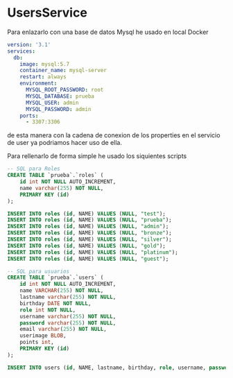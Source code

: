 # UsersService

Para enlazarlo con una base de datos Mysql  he usado en local Docker

```yaml
version: '3.1'
services:      
  db:
    image: mysql:5.7
    container_name: mysql-server
    restart: always
    environment:
      MYSQL_ROOT_PASSWORD: root
      MYSQL_DATABASE: prueba
      MYSQL_USER: admin
      MYSQL_PASSWORD: admin
    ports:
      - 3307:3306
```

de esta manera con la cadena de conexion de los properties en el servicio de user ya podriamos hacer uso de ella.

Para rellenarlo de forma simple he usado los siquientes scripts

```sql
-- SQL para Roles
CREATE TABLE `prueba`.`roles` (
    id int NOT NULL AUTO_INCREMENT,
    name varchar(255) NOT NULL,
    PRIMARY KEY (id)
);

INSERT INTO roles (id, NAME) VALUES (NULL, "test");
INSERT INTO roles (id, NAME) VALUES (NULL, "prueba");
INSERT INTO roles (id, NAME) VALUES (NULL, "admin");
INSERT INTO roles (id, NAME) VALUES (NULL, "bronze");
INSERT INTO roles (id, NAME) VALUES (NULL, "silver");
INSERT INTO roles (id, NAME) VALUES (NULL, "gold");
INSERT INTO roles (id, NAME) VALUES (NULL, "platinum");
INSERT INTO roles (id, NAME) VALUES (NULL, "guest");

-- SQL para usuarios
CREATE TABLE `prueba`.`users` (
    id int NOT NULL AUTO_INCREMENT,
    name VARCHAR(255) NOT NULL,
    lastname varchar(255) NOT NULL,
    birthday DATE NOT NULL,
    role int NOT NULL,
    username varchar(255) NOT NULL,
    password varchar(255) NOT NULL,
    email varchar(255) NOT NULL,
    userimage BLOB,
    points int,
    PRIMARY KEY (id)
);

INSERT INTO users (id, NAME, lastname, birthday, role, username, password, email) VALUES (NULL, "Jaime", "Yera Hidalgo", '1991-3-07', 3, "SrPepperoni", SHA('test'), 'jaime@mail.com');
```
